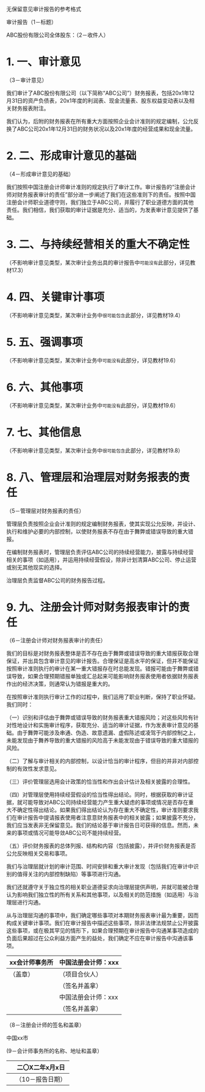 无保留意见审计报告的参考格式

审计报告（1－标题）

ABC股份有限公司全体股东：（2－收件人）

# 1. 一、审计意见

（3－审计意见）

我们审计了ABC股份有限公司（以下简称“ABC公司”）财务报表，包括20x1年12月31日的资产负债表，20x1年度的利润表、现金流量表、股东权益变动表以及相关财务报表附注。

我们认为，后附的财务报表在所有重大方面按照企业会计准则的规定编制，公允反换了ABC公司20x1年12月31日的财务状况以及20x1年度的经营成果和现金流量。

# 2. 二、形成审计意见的基础

（4－形成审计意见的基础）

我们按照中国注册会计师审计准则的规定执行了审计工作。审计报告的“注册会计师对财务报表审计的责任”部分进一步阐述了我们在这些准则下的责任。按照中国注册会计师职业道德守则，我们独立于ABC公司，并履行了职业道德方面的其他责任。我们相信，我们获取的审计证据是充分、适当的，为发表审计意见提供了基础。

# 3. 二、与持续经营相关的重大不确定性

（不影响审计意见类型，某次审计业务出具的审计报告中`可能没有`此部分，详见教材17.3）

# 4. 四、关键审计事项

（不影响审计意见类型，某次审计业务中`很可能包含`此部分，详见教材19.4）

# 5. 五、强调事项

（不影响审计意见类型，某次审计业务中`可能没有`此部分，详见教材19.6）

# 6. 六、其他事项

（不影响审计意见类型，某次审计业务中`可能没有`此部分，详见教材19.6）

# 7. 七、其他信息

（不影响审计意见类型，某次审计业务中`很可能包含`此部分，详见教材19.8）

# 8. 八、管理层和治理层对财务报表的责任

（5－管理层对财务报表的责任）

管理层负责按照企业会计准则的规定编制财务报表，使其实现公允反映，并设计、执行和维护必要的内部控制，以使财务报表不存在由于舞弊或错误导致的重大错报。

在编制财务报表时，管理层负责评估ABC公司的持续经营能力，披露与持续经营相关的事项（如适用），并运用持续经营假设，除非计划清算ABC公司、停止运营或别无其他现实的选择。

治理层负责监督ABC公司的财务报告过程。

# 9. 九、注册会计师对财务报表审计的责任

（6－注册会计师对财务报表审计的责任）

我们的目标是对财务报表整体是否不存在由于舞弊或错误导致的重大错报获取合理保证，并出具包含审计意见的审计报告。合理保证是高水平的保证，但并不能保证按照审计准则执行的审计在某一重大错报存在时总能发现。错报可能由于舞弊或错误导致，如果合理预期错报单独或汇总起来可能影响财务报表使用者依据财务报表作出的经济决策，则通常认为错报是重大的。

在按照审计准则执行审计工作的过程中，我们运用了职业判断，保持了职业怀疑。我们同时：

（一）识别和评估由于舞弊或错误导致的财务报表重大错报风险；对这些风险有针对性地设计和实施审计程序，获取充分、适当的审计证据，作为发表审计意见的基础。由于舞弊可能涉及串通、伪造、故意遗漏、虚假陈述或凌驾于内部控制之上，未能发现由于舞养导致的重大错报的风险高于未能发现由于错误导致的重大错报的风险。

（二）了解与审计相关的内部控制，以设计恰当的审计程序，但目的并非对内部控制的有效性发求意见。

（三）评价管理层选用会计政策的恰当性和作出会计估计及相关披露的合理性。

（四）对管理层使用持续经营假设的恰当性得出结论。同时，根据获取的审计证据，就可能导致对ABC公司持续经营能力产生重大疑虑的事项或情况是否存在重大不确定性得出结论。如果我们得出结论认为存在重大不确定性，审计准则要求我们在审计报告中提请报表使用者注意意财务报表中的相关披露；如果披露不充分，我们应当发表非无保留意见。我们的结论基于审计报告日可获得的信息。然而，未来的事项或情况可能导敛ABC公司不能持续经营。

（五）评价财务报表的总体列报、结构和内容（包括披露），并评价财务报表是否公允反映相关交易和事项。

我们与治理层就计划的审计范围、时间安排和重大审计发现（包括我们在审计中识别的值得关注的内部控制缺陷）等事项进行沟通。

我们还就遵守关于独立性的相关职业道德妥求向治理层提供声明，并就可能被合理认为影响我们独立性的所有关系和其他事项，以及相关的防范措施（如适用）与治理层进行沟通。

从与治理层沟通的事项中，我们确定哪些事项对本期财务报表审计最为重要，因而构成关键审计事项。我们在审计报告中描述这些事项，除非法律法规禁止公开披露这些事项，或在极其罕见的情形下，如果合理预期在审计报告中沟通某事项造成的负面后果超过在公众利益方面产生的益处，我们确定不应在审计报告中沟通该事项。

| xx会计师事务所 | 中国法册会计师：xxx |
|----------------|---------------------|
| （盖章）       | （项目合伙人）      |
|                | （签名并盖拿）      |
|                | 中国法册会计师：xxx |
|                | （签名并盖拿）      |

（8－注册会计师的签名和盖章）

中国xx市

(9－会计师事务所的名称、地址和盖章）

|   | 二〇X二年x月x日  |
|---|------------------|
|   | （10－报告日期） |
